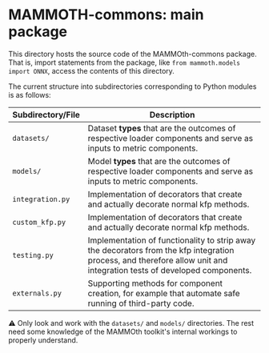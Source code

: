 #  MAMMOTH-commons: main package

This directory hosts the source code of the MAMMOth-commons package.
That is, import statements from the package, like 
`from mammoth.models import ONNX`, access the contents of this directory.

The current structure into subdirectories corresponding to Python modules is as follows:

| Subdirectory/File       | Description                                                                                                     |
|-------------------------|-----------------------------------------------------------------------------------------------------------------|
| `datasets/`             | Dataset **types** that are the outcomes of respective loader components and serve as inputs to metric components.|
| `models/`               | Model **types** that are the outcomes of respective loader components and serve as inputs to metric components.  |
| `integration.py`        | Implementation of decorators that create and actually decorate normal kfp methods.                              |
| `custom_kfp.py`         | Implementation of decorators that create and actually decorate normal kfp methods.                              |
| `testing.py`            | Implementation of functionality to strip away the decorators from the kfp integration process, and therefore allow unit and integration tests of developed components.|
| `externals.py`          | Supporting methods for component creation, for example that automate safe running of third-party code.          |

:warning: Only look and work with the `datasets/` and `models/` directories. The rest need some knowledge of the MAMMOth toolkit's internal workings to properly understand.
